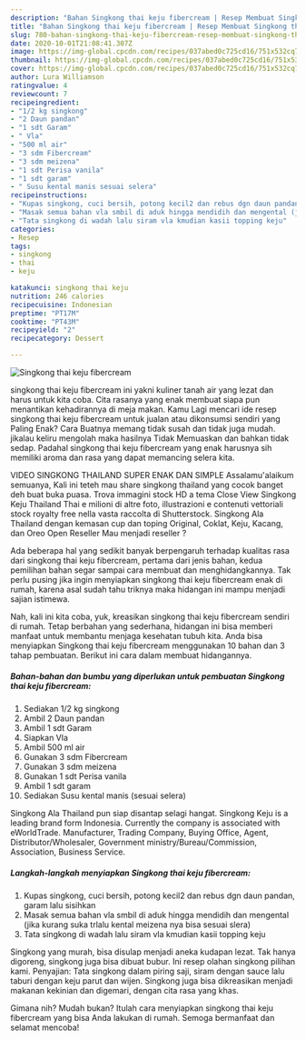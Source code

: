 ```yaml
---
description: "Bahan Singkong thai keju fibercream | Resep Membuat Singkong thai keju fibercream Yang Mudah Dan Praktis"
title: "Bahan Singkong thai keju fibercream | Resep Membuat Singkong thai keju fibercream Yang Mudah Dan Praktis"
slug: 780-bahan-singkong-thai-keju-fibercream-resep-membuat-singkong-thai-keju-fibercream-yang-mudah-dan-praktis
date: 2020-10-01T21:08:41.307Z
image: https://img-global.cpcdn.com/recipes/037abed0c725cd16/751x532cq70/singkong-thai-keju-fibercream-foto-resep-utama.jpg
thumbnail: https://img-global.cpcdn.com/recipes/037abed0c725cd16/751x532cq70/singkong-thai-keju-fibercream-foto-resep-utama.jpg
cover: https://img-global.cpcdn.com/recipes/037abed0c725cd16/751x532cq70/singkong-thai-keju-fibercream-foto-resep-utama.jpg
author: Lura Williamson
ratingvalue: 4
reviewcount: 7
recipeingredient:
- "1/2 kg singkong"
- "2 Daun pandan"
- "1 sdt Garam"
- " Vla"
- "500 ml air"
- "3 sdm Fibercream"
- "3 sdm meizena"
- "1 sdt Perisa vanila"
- "1 sdt garam"
- " Susu kental manis sesuai selera"
recipeinstructions:
- "Kupas singkong, cuci bersih, potong kecil2 dan rebus dgn daun pandan, garam lalu sisihkan"
- "Masak semua bahan vla smbil di aduk hingga mendidih dan mengental (jika kurang suka trlalu kental meizena nya bisa sesuai slera)"
- "Tata singkong di wadah lalu siram vla kmudian kasii topping keju"
categories:
- Resep
tags:
- singkong
- thai
- keju

katakunci: singkong thai keju 
nutrition: 246 calories
recipecuisine: Indonesian
preptime: "PT17M"
cooktime: "PT43M"
recipeyield: "2"
recipecategory: Dessert

---
```



![Singkong thai keju fibercream](https://img-global.cpcdn.com/recipes/037abed0c725cd16/751x532cq70/singkong-thai-keju-fibercream-foto-resep-utama.jpg)


singkong thai keju fibercream ini yakni kuliner tanah air yang lezat dan harus untuk kita coba. Cita rasanya yang enak membuat siapa pun menantikan kehadirannya di meja makan.
Kamu Lagi mencari ide resep singkong thai keju fibercream untuk jualan atau dikonsumsi sendiri yang Paling Enak? Cara Buatnya memang tidak susah dan tidak juga mudah. jikalau keliru mengolah maka hasilnya Tidak Memuaskan dan bahkan tidak sedap. Padahal singkong thai keju fibercream yang enak harusnya sih memiliki aroma dan rasa yang dapat memancing selera kita.

VIDEO SINGKONG THAILAND SUPER ENAK DAN SIMPLE Assalamu&#39;alaikum semuanya, Kali ini teteh mau share singkong thailand yang cocok banget deh buat buka puasa. Trova immagini stock HD a tema Close View Singkong Keju Thailand Thai e milioni di altre foto, illustrazioni e contenuti vettoriali stock royalty free nella vasta raccolta di Shutterstock. Singkong Ala Thailand dengan kemasan cup dan toping Original, Coklat, Keju, Kacang, dan Oreo Open Reseller Mau menjadi reseller ?

Ada beberapa hal yang sedikit banyak berpengaruh terhadap kualitas rasa dari singkong thai keju fibercream, pertama dari jenis bahan, kedua pemilihan bahan segar sampai cara membuat dan menghidangkannya. Tak perlu pusing jika ingin menyiapkan singkong thai keju fibercream enak di rumah, karena asal sudah tahu triknya maka hidangan ini mampu menjadi sajian istimewa.


Nah, kali ini kita coba, yuk, kreasikan singkong thai keju fibercream sendiri di rumah. Tetap berbahan yang sederhana, hidangan ini bisa memberi manfaat untuk membantu menjaga kesehatan tubuh kita. Anda bisa menyiapkan Singkong thai keju fibercream menggunakan 10 bahan dan 3 tahap pembuatan. Berikut ini cara dalam membuat hidangannya.

<!--inarticleads1-->

##### Bahan-bahan dan bumbu yang diperlukan untuk pembuatan Singkong thai keju fibercream:

1. Sediakan 1/2 kg singkong
1. Ambil 2 Daun pandan
1. Ambil 1 sdt Garam
1. Siapkan  Vla
1. Ambil 500 ml air
1. Gunakan 3 sdm Fibercream
1. Gunakan 3 sdm meizena
1. Gunakan 1 sdt Perisa vanila
1. Ambil 1 sdt garam
1. Sediakan  Susu kental manis (sesuai selera)


Singkong Ala Thailand pun siap disantap selagi hangat. Singkong Keju is a leading brand form Indonesia. Currently the company is associated with eWorldTrade. Manufacturer, Trading Company, Buying Office, Agent, Distributor/Wholesaler, Government ministry/Bureau/Commission, Association, Business Service. 

<!--inarticleads2-->

##### Langkah-langkah menyiapkan Singkong thai keju fibercream:

1. Kupas singkong, cuci bersih, potong kecil2 dan rebus dgn daun pandan, garam lalu sisihkan
1. Masak semua bahan vla smbil di aduk hingga mendidih dan mengental (jika kurang suka trlalu kental meizena nya bisa sesuai slera)
1. Tata singkong di wadah lalu siram vla kmudian kasii topping keju


Singkong yang murah, bisa disulap menjadi aneka kudapan lezat. Tak hanya digoreng, singkong juga bisa dibuat bubur. Ini resep olahan singkong pilihan kami. Penyajian: Tata singkong dalam piring saji, siram dengan sauce lalu taburi dengan keju parut dan wijen. Singkong juga bisa dikreasikan menjadi makanan kekinian dan digemari, dengan cita rasa yang khas. 

Gimana nih? Mudah bukan? Itulah cara menyiapkan singkong thai keju fibercream yang bisa Anda lakukan di rumah. Semoga bermanfaat dan selamat mencoba!
